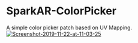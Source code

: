 # SparkAR-ColorPicker
A simple color picker patch based on UV Mapping.
<a href="https://ibb.co/T0VjB6N"><img src="https://i.ibb.co/09g4jTz/Screenshot-2019-11-22-at-11-03-25.png" alt="Screenshot-2019-11-22-at-11-03-25" border="0"></a>
